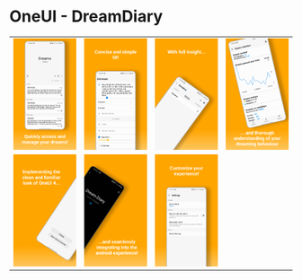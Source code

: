 # OneUI - DreamDiary

|          |             |                |       |
| :---:    |    :----:   |          :---: | :---: |
|![](screenshots/Dream_List.png)|![](screenshots/Dream_Edit.png)|![](screenshots/Search.png)|![](screenshots/Statistics.png)|
|![](screenshots/Design_Light.png)|![](screenshots/Design_Dark.png)|![](screenshots/Settings.png)||
